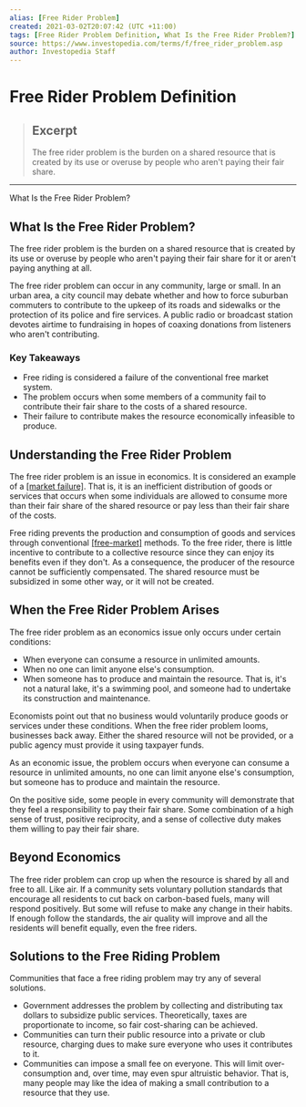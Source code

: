 ```yaml
---
alias: [Free Rider Problem]
created: 2021-03-02T20:07:42 (UTC +11:00)
tags: [Free Rider Problem Definition, What Is the Free Rider Problem?]
source: https://www.investopedia.com/terms/f/free_rider_problem.asp
author: Investopedia Staff
---
```


# Free Rider Problem Definition

> ## Excerpt
> The free rider problem is the burden on a shared resource that is created by its use or overuse by people who aren't paying their fair share.

---

What Is the Free Rider Problem?
## What Is the Free Rider Problem?

The free rider problem is the burden on a shared resource that is created by its use or overuse by people who aren't paying their fair share for it or aren't paying anything at all.

The free rider problem can occur in any community, large or small. In an urban area, a city council may debate whether and how to force suburban commuters to contribute to the upkeep of its roads and sidewalks or the protection of its police and fire services. A public radio or broadcast station devotes airtime to fundraising in hopes of coaxing donations from listeners who aren't contributing.

### Key Takeaways

-   Free riding is considered a failure of the conventional free market system.
-   The problem occurs when some members of a community fail to contribute their fair share to the costs of a shared resource.
-   Their failure to contribute makes the resource economically infeasible to produce.

## Understanding the Free Rider Problem

The free rider problem is an issue in economics. It is considered an example of a [[market failure]](https://www.investopedia.com/terms/m/marketfailure.asp). That is, it is an inefficient distribution of goods or services that occurs when some individuals are allowed to consume more than their fair share of the shared resource or pay less than their fair share of the costs.

Free riding prevents the production and consumption of goods and services through conventional [[free-market]](https://www.investopedia.com/terms/f/freemarket.asp) methods. To the free rider, there is little incentive to contribute to a collective resource since they can enjoy its benefits even if they don't. As a consequence, the producer of the resource cannot be sufficiently compensated. The shared resource must be subsidized in some other way, or it will not be created.

## When the Free Rider Problem Arises

The free rider problem as an economics issue only occurs under certain conditions:

-   When everyone can consume a resource in unlimited amounts.
-   When no one can limit anyone else's consumption.
-   When someone has to produce and maintain the resource. That is, it's not a natural lake, it's a swimming pool, and someone had to undertake its construction and maintenance.

Economists point out that no business would voluntarily produce goods or services under these conditions. When the free rider problem looms, businesses back away. Either the shared resource will not be provided, or a public agency must provide it using taxpayer funds.

As an economic issue, the problem occurs when everyone can consume a resource in unlimited amounts, no one can limit anyone else's consumption, but someone has to produce and maintain the resource.

On the positive side, some people in every community will demonstrate that they feel a responsibility to pay their fair share. Some combination of a high sense of trust, positive reciprocity, and a sense of collective duty makes them willing to pay their fair share.

## Beyond Economics

The free rider problem can crop up when the resource is shared by all and free to all. Like air. If a community sets voluntary pollution standards that encourage all residents to cut back on carbon-based fuels, many will respond positively. But some will refuse to make any change in their habits. If enough follow the standards, the air quality will improve and all the residents will benefit equally, even the free riders.

## Solutions to the Free Riding Problem

Communities that face a free riding problem may try any of several solutions.

-   Government addresses the problem by collecting and distributing tax dollars to subsidize public services. Theoretically, taxes are proportionate to income, so fair cost-sharing can be achieved.
-   Communities can turn their public resource into a private or club resource, charging dues to make sure everyone who uses it contributes to it.
-   Communities can impose a small fee on everyone. This will limit over-consumption and, over time, may even spur altruistic behavior. That is, many people may like the idea of making a small contribution to a resource that they use.
